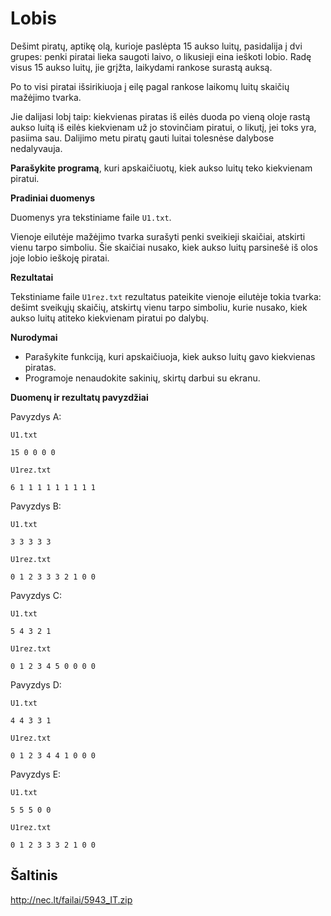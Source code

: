 Lobis
=====

Dešimt piratų, aptikę olą, kurioje paslėpta 15 aukso luitų, pasidalija į dvi grupes: penki piratai lieka saugoti laivo, o likusieji eina ieškoti lobio. Radę visus 15 aukso luitų, jie grįžta, laikydami rankose surastą auksą.

Po to visi piratai išsirikiuoja į eilę pagal rankose laikomų luitų skaičių mažėjimo tvarka.

Jie dalijasi lobį taip: kiekvienas piratas iš eilės duoda po vieną oloje rastą aukso luitą iš eilės kiekvienam už jo stovinčiam piratui, o likutį, jei toks yra, pasiima sau. Dalijimo metu piratų gauti luitai tolesnėse dalybose nedalyvauja.

**Parašykite programą**, kuri apskaičiuotų, kiek aukso luitų teko kiekvienam piratui.

**Pradiniai duomenys**

Duomenys yra tekstiniame faile `U1.txt`.

Vienoje eilutėje mažėjimo tvarka surašyti penki sveikieji skaičiai, atskirti vienu tarpo simboliu. Šie skaičiai nusako, kiek aukso luitų parsinešė iš olos joje lobio ieškoję piratai.

**Rezultatai**

Tekstiniame faile `U1rez.txt` rezultatus pateikite vienoje eilutėje tokia tvarka: dešimt sveikųjų skaičių, atskirtų vienu tarpo simboliu, kurie nusako, kiek aukso luitų atiteko kiekvienam piratui po dalybų.

**Nurodymai**

- Parašykite funkciją, kuri apskaičiuoja, kiek aukso luitų gavo kiekvienas piratas.
- Programoje nenaudokite sakinių, skirtų darbui su ekranu.

**Duomenų ir rezultatų pavyzdžiai**

Pavyzdys A:

`U1.txt`

```
15 0 0 0 0
```

`U1rez.txt`

```
6 1 1 1 1 1 1 1 1 1
```

Pavyzdys B:

`U1.txt`

```
3 3 3 3 3
```

`U1rez.txt`

```
0 1 2 3 3 3 2 1 0 0
```

Pavyzdys C:

`U1.txt`

```
5 4 3 2 1
```

`U1rez.txt`

```
0 1 2 3 4 5 0 0 0 0
```

Pavyzdys D:

`U1.txt`

```
4 4 3 3 1
```

`U1rez.txt`

```
0 1 2 3 4 4 1 0 0 0
```

Pavyzdys E:

`U1.txt`

```
5 5 5 0 0
```

`U1rez.txt`

```
0 1 2 3 3 3 2 1 0 0
```


Šaltinis
--------

http://nec.lt/failai/5943_IT.zip